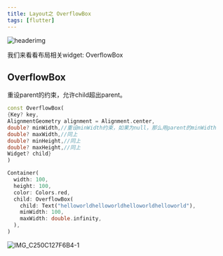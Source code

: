 ```yaml
---
title: Layout之 OverflowBox
tags: [flutter]
---
```

![headerimg](./Header.png)

我们来看看布局相关widget: OverflowBox

<!--truncate-->

## OverflowBox

重设parent的约束，允许child超出parent。

```dart
const OverflowBox(
{Key? key,
AlignmentGeometry alignment = Alignment.center,
double? minWidth,//重设minWidth约束，如果为null，那么用parent的minWidth
double? maxWidth,//同上
double? minHeight,//同上
double? maxHeight,//同上
Widget? child}
)
```

```dart
Container(
  width: 100,
  height: 100,
  color: Colors.red,
  child: OverflowBox(
    child: Text("helloworldhelloworldhelloworldhelloworld"),
    minWidth: 100,
    maxWidth: double.infinity,
  ),
)
```

![IMG_C250C127F6B4-1](https://tva1.sinaimg.cn/large/e6c9d24egy1h2rfqqp8kjj20zo0lpjsg.jpg)

